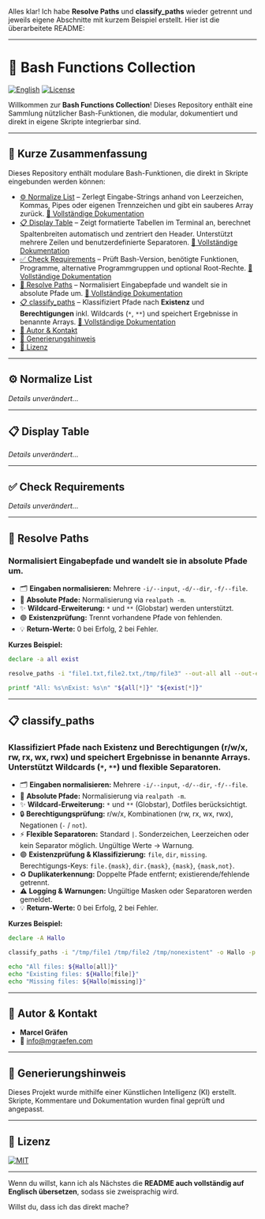 Alles klar! Ich habe **Resolve Paths** und **classify\_paths** wieder getrennt und jeweils eigene Abschnitte mit kurzem Beispiel erstellt. Hier ist die überarbeitete README:

---

# 📂 Bash Functions Collection

[![English](https://img.shields.io/badge/Sprache-English-blue)](./README.md)
[![License](https://img.shields.io/badge/license-MIT-lightgrey.svg)](https://opensource.org/licenses/MIT)

Willkommen zur **Bash Functions Collection**!
Dieses Repository enthält eine Sammlung nützlicher Bash-Funktionen, die modular, dokumentiert und direkt in eigene Skripte integrierbar sind.

---

## 📌 Kurze Zusammenfassung

Dieses Repository enthält modulare Bash-Funktionen, die direkt in Skripte eingebunden werden können:

* [⚙️ Normalize List](#%EF%B8%8F-normalize-list) – Zerlegt Eingabe-Strings anhand von Leerzeichen, Kommas, Pipes oder eigenen Trennzeichen und gibt ein sauberes Array zurück. [🔗 Vollständige Dokumentation](Normalize_List/README.de.md)
* [📋 Display Table](#-display-table) – Zeigt formatierte Tabellen im Terminal an, berechnet Spaltenbreiten automatisch und zentriert den Header. Unterstützt mehrere Zeilen und benutzerdefinierte Separatoren. [🔗 Vollständige Dokumentation](Display_Table/README.de.md)
* [✅ Check Requirements](#-check-requirements) – Prüft Bash-Version, benötigte Funktionen, Programme, alternative Programmgruppen und optional Root-Rechte. [🔗 Vollständige Dokumentation](Check_Requirements/README.de.md)
* [📂 Resolve Paths](#📂-resolve-paths) – Normalisiert Eingabepfade und wandelt sie in absolute Pfade um. [🔗 Vollständige Dokumentation](Resolve_Paths/README.de.md)
* [📋 classify\_paths](#📋-classify-paths) – Klassifiziert Pfade nach **Existenz** und **Berechtigungen** inkl. Wildcards (`*`, `**`) und speichert Ergebnisse in benannte Arrays. [🔗 Vollständige Dokumentation](classify_paths/README.de.md)
* [👤 Autor & Kontakt](#-autor--kontakt)
* [🤖 Generierungshinweis](#-generierungshinweis)
* [📜 Lizenz](#-lizenz)

---

## ⚙️ Normalize List

*Details unverändert…*

---

## 📋 Display Table

*Details unverändert…*

---

## ✅ Check Requirements

*Details unverändert…*

---

## 📂 Resolve Paths

### Normalisiert Eingabepfade und wandelt sie in absolute Pfade um.

* 🗂️ **Eingaben normalisieren:** Mehrere `-i/--input`, `-d/--dir`, `-f/--file`.
* 🔹 **Absolute Pfade:** Normalisierung via `realpath -m`.
* ✨ **Wildcard-Erweiterung:** `*` und `**` (Globstar) werden unterstützt.
* 🟣 **Existenzprüfung:** Trennt vorhandene Pfade von fehlenden.
* 💡 **Return-Werte:** 0 bei Erfolg, 2 bei Fehler.

**Kurzes Beispiel:**

```bash
declare -a all exist

resolve_paths -i "file1.txt,file2.txt,/tmp/file3" --out-all all --out-exist exist

printf "All: %s\nExist: %s\n" "${all[*]}" "${exist[*]}"
```

---

## 📋 classify\_paths

### Klassifiziert Pfade nach **Existenz** und **Berechtigungen** (r/w/x, rw, rx, wx, rwx) und speichert Ergebnisse in benannte Arrays. Unterstützt Wildcards (`*`, `**`) und flexible Separatoren.

* 🗂️ **Eingaben normalisieren:** Mehrere `-i/--input`, `-d/--dir`, `-f/--file`.
* 🔹 **Absolute Pfade:** Normalisierung via `realpath -m`.
* ✨ **Wildcard-Erweiterung:** `*` und `**` (Globstar), Dotfiles berücksichtigt.
* 🔒 **Berechtigungsprüfung:** r/w/x, Kombinationen (rw, rx, wx, rwx), Negationen (`-` / `not`).
* ⚡ **Flexible Separatoren:** Standard `|`. Sonderzeichen, Leerzeichen oder kein Separator möglich. Ungültige Werte → Warnung.
* 🟣 **Existenzprüfung & Klassifizierung:** `file`, `dir`, `missing`. Berechtigungs-Keys: `file.{mask}`, `dir.{mask}`, `{mask}`, `{mask,not}`.
* ♻️ **Duplikaterkennung:** Doppelte Pfade entfernt; existierende/fehlende getrennt.
* ⚠️ **Logging & Warnungen:** Ungültige Masken oder Separatoren werden gemeldet.
* 💡 **Return-Werte:** 0 bei Erfolg, 2 bei Fehler.

**Kurzes Beispiel:**

```bash
declare -A Hallo

classify_paths -i "/tmp/file1 /tmp/file2 /tmp/nonexistent" -o Hallo -p "r w x rwx"

echo "All files: ${Hallo[all]}"
echo "Existing files: ${Hallo[file]}"
echo "Missing files: ${Hallo[missing]}"
```

---

## 👤 Autor & Kontakt

* **Marcel Gräfen**
* 📧 [info@mgraefen.com](mailto:info@mgraefen.com)

---

## 🤖 Generierungshinweis

Dieses Projekt wurde mithilfe einer Künstlichen Intelligenz (KI) erstellt. Skripte, Kommentare und Dokumentation wurden final geprüft und angepasst.

---

## 📜 Lizenz

[![MIT](https://img.shields.io/badge/License-MIT-green.svg)](LICENSE)

---

Wenn du willst, kann ich als Nächstes die **README auch vollständig auf Englisch übersetzen**, sodass sie zweisprachig wird.

Willst du, dass ich das direkt mache?
